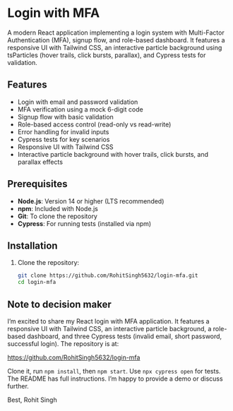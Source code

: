 # Login with MFA

A modern React application implementing a login system with Multi-Factor Authentication (MFA), signup flow, and role-based dashboard. It features a responsive UI with Tailwind CSS, an interactive particle background using tsParticles (hover trails, click bursts, parallax), and Cypress tests for validation.

## Features
- Login with email and password validation
- MFA verification using a mock 6-digit code
- Signup flow with basic validation
- Role-based access control (read-only vs read-write)
- Error handling for invalid inputs
- Cypress tests for key scenarios
- Responsive UI with Tailwind CSS
- Interactive particle background with hover trails, click bursts, and parallax effects

## Prerequisites
- **Node.js**: Version 14 or higher (LTS recommended)
- **npm**: Included with Node.js
- **Git**: To clone the repository
- **Cypress**: For running tests (installed via npm)

## Installation
1. Clone the repository:
   ```bash
   git clone https://github.com/RohitSingh5632/login-mfa.git
   cd login-mfa

## Note to decision maker 

I’m excited to share my React login with MFA application. It features a responsive UI with Tailwind CSS, an interactive particle background, a role-based dashboard, and three Cypress tests (invalid email, short password, successful login). The repository is at:

https://github.com/RohitSingh5632/login-mfa

Clone it, run `npm install`, then `npm start`. Use `npx cypress open` for tests. The README has full instructions. I’m happy to provide a demo or discuss further.

Best,
Rohit Singh

